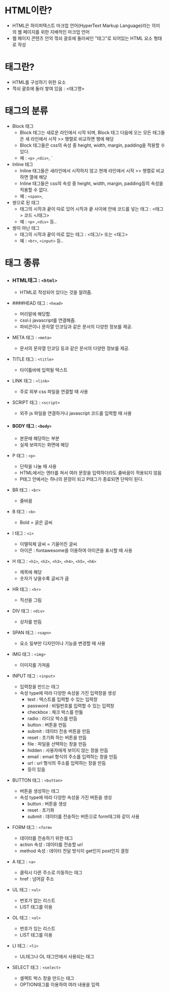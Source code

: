 # HTML이란?

* HTML은 하이퍼텍스트 마크업 언어(HyperText Markup Language)라는 의미의 웹 페이지를 위한 지배적인 마크업 언어
* 웹 페이지 콘텐츠 안의 꺾쇠 괄호에 둘러싸인 "태그"로 되어있는 HTML 요소 형태로 작성

# 태그란?

* HTML를 구성하기 위한 요소
* 꺽쇠 괄호에 둘러 쌓여 있음 : <태그명>

# 태그의 분류

* Block 태그 
  * Block 태그는 새로운 라인에서 시작 되며, Block 태그 다음에 오는 모든 태그들은 새 라인에서 시작  >> 행렬로 비교하면 행에 해당
  * Block 태그들은 css의 속성 중 height, width, margin, padding을 적용할 수 있다.
  * 예 : `<p>` ,`<div>`, `
* Inline 태그
  * Inline 태그들은 새라인에서 시작하지 않고 현재 라인에서 시작 >> 행렬로 비교하면 열에 해당
  * Inline 태그들은 css의 속성 중 height, width, margin, padding등의 속성을 적용할 수 없다.
  * 예 : `<span>`, 
* 쌍으로 된 태그
  * 태그의 시작과 끝이 따로 있어 시작과 끝 사이에 안에 코드를 넣는 태그 : <태그> 코드 </태그>
  * 예 : `<p>` ,`<div>` 등.. 
* 쌍이 아닌 태그
  * 태그의 시작과 끝이 따로 없는 태그 : <태그/> 또는 <태그>
  * 예 : `<br>`, `<input>` 등..

# 태그 종류

* ### HTML태그 : `<html>`

  * HTML로 작성되어 있다는 것을 알려줌.

* ####HEAD 태그 : `<head>`

  * 머리말에 해당함.
  * css나 javascript를 연결해줌.
  * 파비콘이나 문자열 인코딩과 같은 문서의 다양한 정보를 제공.

* META 태그 : `<meta>`

  * 문서의 문자열 인코딩 등과 같은 문서의 다양한 정보를 제공.

* TITLE 태그 : `<title>`

  * 타이틀바에 입력될 텍스트

* LINK 태그 : `<link>`

  * 주로 외부 css 파일을 연결할 때 사용

* SCRIPT 태그 : `<script>` 

  * 외주 js 파일을 연결하거나 javascript 코드를 입력할 때 사용

* #### BODY 태그 : `<body>`

  * 본문에 해당하는 부분
  * 실제 보여지는 화면에 해당

* P 태그 : `<p>`

  * 단락을 나눌 때 사용
  * HTML에서는 엔터를 쳐서 여러 문장을 입력하더라도 줄바꿈이 적용되지 않음
  * P태그 안에서는 하나의 문장이 되고 P태그가 종료되면 단락이 된다.

* BR 태그 : `<br>`

  * 줄바꿈

* B 태그 : `<b>`

  * Bold = 굵은 글씨

* I 태그 : `<i>`

  * 이탤릭체 글씨 = 기울어진 글씨
  * 아이콘 : fontawesome을 이용하여 아이콘을 표시할 때 사용

* H 태그 : `<h1>`, `<h2>`, `<h3>`, `<h4>`, `<h5>`, `<h6>`

  * 제목에 해당
  * 숫자가 낮을수록 글씨가 큼

* HR 태그 : `<hr>`

  * 직선을 그림

* DIV 태그 : `<div>`

  * 상자를 만듬

* SPAN 태그 : `<sapn>`

  * 요소 일부만 디자인이나 기능을 변경할 때 사용

* IMG 태그 : `<img>`

  * 이미지를 가져옴

* INPUT 태그 : `<input>`

  * 입력창을 만드는 태그
  * 속성 type에 따라 다양한 속성을 가진 입력창을 생성
    * text : 텍스트를 입력할 수 있는 입력창
    * password : 비밀번호를 입력할 수 있는 입력창
    * checkbox : 체크 박스를 만듦
    * radio : 라디오 박스를 만듬
    * button : 버튼을 만듬
    * submit : 데이터 전송 버튼을 만듬
    * reset : 초기화 하는 버튼을 만듬
    * file : 파일을 선택하는 창을 만듬
    * hidden : 사용자에게 보이지 않는 창을 만듬
    * email : email 형식의 주소를 입력하는 창을 만듬
    * url : url 형식의 주소를 입력하는 창을 만듬
    * 등이 있음

* BUTTON 태그 : `<button>`

  * 버튼을 생성하는 태그
  * 속성 type에 따라 다양한 속성을 가진 버튼을 생성
    * button : 버튼을 생성
    * reset : 초기화
    * submit : 데이터를 전송하는 버튼으로 form태그와 같이 사용

* FORM 태그 : `<form>`

  * 데이터를 전송하기 위한 태그
  * action 속성 : 데이터를 전송할 url
  * method 속성 : 데이터 전달 방식이 get인지 post인지 결정

* A 태그 : `<a>`

  * 클릭시 다른 주소로 이동하는 태그
  * href : 넘어갈 주소

* UL 태그 : `<ul>`

  * 번호가 없는 리스트
  * LIST 태그를 이용

* OL 태그 : `<ol>`

  * 번호가 있는 리스트
  * LIST 태그를 이용

* LI 태그 : `<li>`

  * UL태그나 OL 태그안에서 사용되는 태그

* SELECT 태그 : `<select>`

  * 셀렉트 박스 창을 만드는 태그
  * OPTION태그를 이용하여 여러 내용을 입력

  